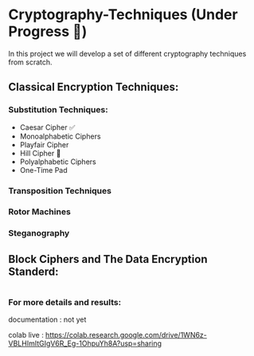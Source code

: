 # Cryptography-Techniques (Under Progress 🚧)
In this project we will develop a set of different cryptography techniques from scratch.

## Classical Encryption Techniques:

### Substitution Techniques:
- Caesar Cipher ✅
- Monoalphabetic Ciphers
- Playfair Cipher
- Hill Cipher 🚧
- Polyalphabetic Ciphers
- One-Time Pad

### Transposition Techniques

### Rotor Machines

### Steganography

## Block Ciphers and The Data Encryption Standerd:

#

### For more details and results:

documentation : not yet

colab live : https://colab.research.google.com/drive/1WN6z-VBLHImItGIgV6R_Eg-1OhpuYh8A?usp=sharing




